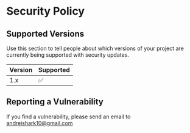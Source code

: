 # Security Policy

## Supported Versions

Use this section to tell people about which versions of your project are
currently being supported with security updates.

| Version | Supported          |
| ------- | ------------------ |
| 1.x  | :white_check_mark: |

## Reporting a Vulnerability

If you find a vulnerability, please send an email to andreishark10@gmail.com
